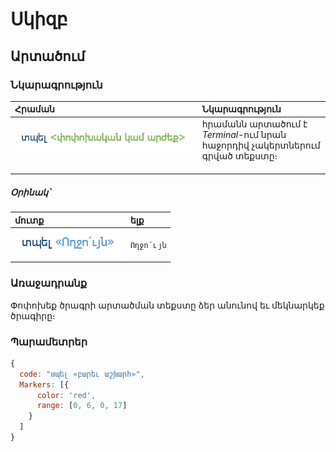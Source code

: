 # Սկիզբ
## Արտածում
### Նկարագրություն
| Հրաման | Նկարագրություն |
|:-------------------------------|:----------------------------------------------------------------------------|
| ![արտածում](../../images/output-description.png) <br>                                                                            | հրամանն արտածում է *Terminal*-ում նրան հաջորդիվ չակերտներում գրված տեքստը։<br>                                                         |
##### **Օրինակ՝**

| մուտք | ելք |
|:-------------------|:-----------|
| ![արտածման օրինակ](../../images/output-example.png) | `Ողջո՛ւյն` |
### Առաջադրանք
Փոփոխեք ծրագրի արտածման տեքստը ձեր անունով եւ մեկնարկեք ծրագիրը։

### Պարամետրեր
```javascript
{
  code: "տպել «բարեւ աշխարհ»",
  Markers: [{
      color: 'red',
	  range: [0, 6, 0, 17] 
    }
  ]
}
```

